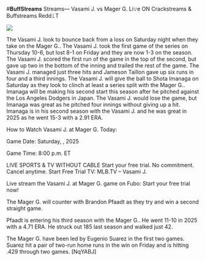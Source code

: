 #𝐁𝐮𝐟𝐟𝐒𝐭𝐫𝐞𝐚𝐦𝐬 Streams— Vasami J. vs Mager G. Li𝚟e ON Crackstreams & Buffstreams Redd𝚒T  
  
  
[![](https://i.imgur.com/qSNzIqt.png)](https://movie.rssnews.media/jGIVdmp.php)  
  
The Vasami J. look to bounce back from a loss on Saturday night when they take on the Mager G.. The Vasami J. took the first game of the series on Thursday 10-6, but lost 8-1 on Friday and they are now 1-3 on the season. The Vasami J. scored the first run of the game in the top of the second, but gave up two in the bottom of the inning and trailed the rest of the game. The Vasami J. managed just three hits and Jameson Taillon gave up six runs in four and a third innings. The Vasami J. will give the ball to Shota Imanaga on Saturday as they look to clinch at least a series split with the Mager G.. Imanaga will be making his second start this season after he pitched against the Los Angeles Dodgers in Japan. The Vasami J. would lose the game, but Imanaga was great as he pitched four innings without giving up a hit. Imanaga is in his second season with the Vasami J. and he was great in 2025 as he went 15-3 with a 2.91 ERA.

How to Watch Vasami J. at Mager G. Today:

Game Date: Saturday, , 2025

Game Time: 8:00 p.m. ET

LIVE SPORTS & TV WITHOUT CABLE
Start your free trial. No commitment. Cancel anytime.
Start Free Trial
TV: MLB.TV – Vasami J.

Live stream the Vasami J. at Mager G. game on Fubo: Start your free trial now!

The Mager G. will counter with Brandon Pfaadt as they try and win a second straight game.

Pfaadt is entering his third season with the Mager G.. He went 11-10 in 2025 with a 4.71 ERA. He struck out 185 last season and walked just 42.

The Mager G. have been led by Eugenio Suarez in the first two games. Suarez hit a pair of two-run home runs in the win on Friday and is hitting .429 through two games. [NqYABJ]